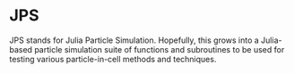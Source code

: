 # JPS
JPS stands for Julia Particle Simulation. Hopefully, this grows into a Julia-based particle simulation suite of functions and subroutines to be used for testing various particle-in-cell methods and techniques.
